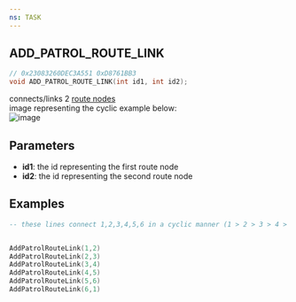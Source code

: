 ```yaml
---
ns: TASK
---
```

## ADD_PATROL_ROUTE_LINK

```c
// 0x23083260DEC3A551 0xD8761BB3
void ADD_PATROL_ROUTE_LINK(int id1, int id2);
```

connects/links 2 [route nodes](#_0x8EDF950167586B7C)  
image representing the cyclic example below:  
![image](https://user-images.githubusercontent.com/55803068/188470866-c32c6a9f-a25d-4772-9b18-5be46e2c14a1.png)

## Parameters
* **id1**: the id representing the first route node
* **id2**: the id representing the second route node

## Examples

```lua
-- these lines connect 1,2,3,4,5,6 in a cyclic manner (1 > 2 > 3 > 4 > 5 > 6 > 1)


AddPatrolRouteLink(1,2)
AddPatrolRouteLink(2,3)
AddPatrolRouteLink(3,4)
AddPatrolRouteLink(4,5)
AddPatrolRouteLink(5,6)
AddPatrolRouteLink(6,1)
```
